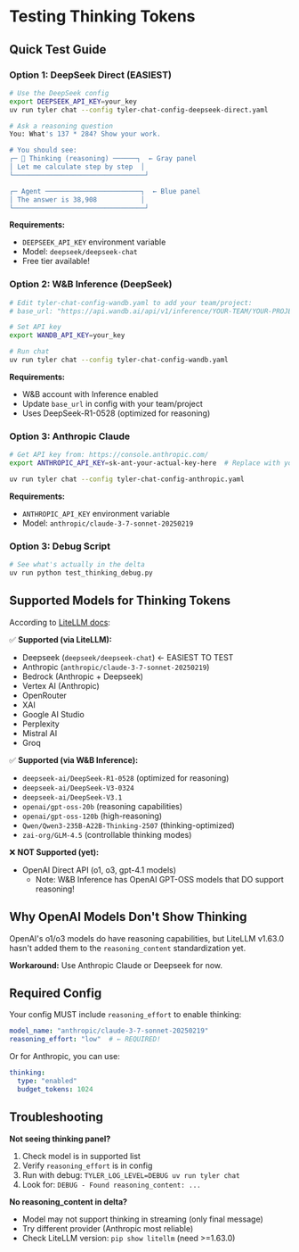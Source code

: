 # Testing Thinking Tokens

## Quick Test Guide

### Option 1: DeepSeek Direct (EASIEST)

```bash
# Use the DeepSeek config
export DEEPSEEK_API_KEY=your_key
uv run tyler chat --config tyler-chat-config-deepseek-direct.yaml

# Ask a reasoning question
You: What's 137 * 284? Show your work.

# You should see:
┌─ 💭 Thinking (reasoning) ──────┐  ← Gray panel
│ Let me calculate step by step  │
└─────────────────────────────────┘

┌─ Agent ────────────────────────┐  ← Blue panel
│ The answer is 38,908           │
└─────────────────────────────────┘
```

**Requirements:**
- `DEEPSEEK_API_KEY` environment variable
- Model: `deepseek/deepseek-chat`
- Free tier available!

### Option 2: W&B Inference (DeepSeek)

```bash
# Edit tyler-chat-config-wandb.yaml to add your team/project:
# base_url: "https://api.wandb.ai/api/v1/inference/YOUR-TEAM/YOUR-PROJECT"

# Set API key
export WANDB_API_KEY=your_key

# Run chat
uv run tyler chat --config tyler-chat-config-wandb.yaml
```

**Requirements:**
- W&B account with Inference enabled
- Update `base_url` in config with your team/project
- Uses DeepSeek-R1-0528 (optimized for reasoning)

### Option 3: Anthropic Claude

```bash
# Get API key from: https://console.anthropic.com/
export ANTHROPIC_API_KEY=sk-ant-your-actual-key-here  # Replace with your real key!

uv run tyler chat --config tyler-chat-config-anthropic.yaml
```

**Requirements:**
- `ANTHROPIC_API_KEY` environment variable
- Model: `anthropic/claude-3-7-sonnet-20250219`

### Option 3: Debug Script

```bash
# See what's actually in the delta
uv run python test_thinking_debug.py
```

## Supported Models for Thinking Tokens

According to [LiteLLM docs](https://docs.litellm.ai/docs/reasoning_content):

✅ **Supported (via LiteLLM):**
- Deepseek (`deepseek/deepseek-chat`) ← EASIEST TO TEST
- Anthropic (`anthropic/claude-3-7-sonnet-20250219`)
- Bedrock (Anthropic + Deepseek)
- Vertex AI (Anthropic)
- OpenRouter
- XAI
- Google AI Studio
- Perplexity
- Mistral AI
- Groq

✅ **Supported (via W&B Inference):**
- `deepseek-ai/DeepSeek-R1-0528` (optimized for reasoning)
- `deepseek-ai/DeepSeek-V3-0324`
- `deepseek-ai/DeepSeek-V3.1`
- `openai/gpt-oss-20b` (reasoning capabilities)
- `openai/gpt-oss-120b` (high-reasoning)
- `Qwen/Qwen3-235B-A22B-Thinking-2507` (thinking-optimized)
- `zai-org/GLM-4.5` (controllable thinking modes)

❌ **NOT Supported (yet):**
- OpenAI Direct API (o1, o3, gpt-4.1 models)
  - Note: W&B Inference has OpenAI GPT-OSS models that DO support reasoning!

## Why OpenAI Models Don't Show Thinking

OpenAI's o1/o3 models do have reasoning capabilities, but LiteLLM v1.63.0 hasn't added them to the `reasoning_content` standardization yet. 

**Workaround:** Use Anthropic Claude or Deepseek for now.

## Required Config

Your config MUST include `reasoning_effort` to enable thinking:

```yaml
model_name: "anthropic/claude-3-7-sonnet-20250219"
reasoning_effort: "low"  # ← REQUIRED!
```

Or for Anthropic, you can use:

```yaml
thinking:
  type: "enabled"
  budget_tokens: 1024
```

## Troubleshooting

**Not seeing thinking panel?**
1. Check model is in supported list
2. Verify `reasoning_effort` is in config
3. Run with debug: `TYLER_LOG_LEVEL=DEBUG uv run tyler chat`
4. Look for: `DEBUG - Found reasoning_content: ...`

**No reasoning_content in delta?**
- Model may not support thinking in streaming (only final message)
- Try different provider (Anthropic most reliable)
- Check LiteLLM version: `pip show litellm` (need >=1.63.0)

